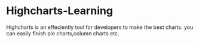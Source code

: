 Highcharts-Learning
===================

Highcharts  is an effeciently tool for developers to make the best charts. you can easily finish pie charts,column charts etc. 
